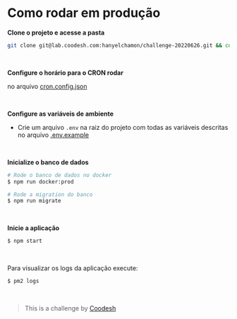 # Como rodar em produção

**Clone o projeto e acesse a pasta**

```bash
git clone git@lab.coodesh.com:hanyelchamon/challenge-20220626.git && cd challenge-20220626
```
<br>

**Configure o horário para o CRON rodar**

no arquivo [cron.config.json](./cron.config.json)

<br>

**Configure as variáveis de ambiente**

- Crie um arquivo `.env` na raiz do projeto com todas as variáveis descritas no arquivo [.env.example](./.env.example)

<br>

**Inicialize o banco de dados**
```bash
# Rode o banco de dados no docker
$ npm run docker:prod

# Rode a migration do banco
$ npm run migrate
```

<br>

**Inicie a aplicação**
```bash
$ npm start
```

<br>

Para visualizar os logs da aplicação execute:
```bash
$ pm2 logs
```
<br>

>  This is a challenge by [Coodesh](https://coodesh.com/)
